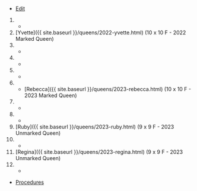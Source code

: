 * [Edit](https://github.com/joejcollins/rhapsody-angel/edit/master/_includes/apiary.md)

1. -
2. [Yvette]({{ site.baseurl }}/queens/2022-yvette.html) (10 x 10 F - 2022 Marked Queen)
3. -
4. -
5. -
6. - [Rebecca]({{ site.baseurl }}/queens/2023-rebecca.html) (10 x 10 F - 2023 Marked Queen)
7. -
8. -
9. [Ruby]({{ site.baseurl }}/queens/2023-ruby.html) (9 x 9 F - 2023 Unmarked Queen)
10. -
11. [Regina]({{ site.baseurl }}/queens/2023-regina.html) (9 x 9 F - 2023 Unmarked Queen)
12. -

* [Procedures](https://github.com/joejcollins/rhapsody-angel/raw/master/book/00Book.pdf)
